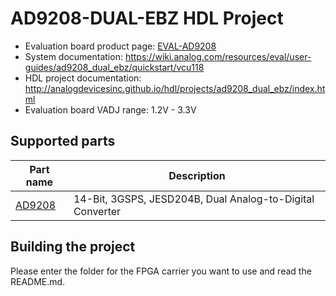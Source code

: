 # AD9208-DUAL-EBZ HDL Project

- Evaluation board product page: [EVAL-AD9208](https://www.analog.com/eval-ad9208)
- System documentation: https://wiki.analog.com/resources/eval/user-guides/ad9208_dual_ebz/quickstart/vcu118
- HDL project documentation: http://analogdevicesinc.github.io/hdl/projects/ad9208_dual_ebz/index.html
- Evaluation board VADJ range: 1.2V - 3.3V

## Supported parts

| Part name                               | Description                                                  |
|-----------------------------------------|--------------------------------------------------------------|
| [AD9208](https://www.analog.com/ad9208) | 14-Bit, 3GSPS, JESD204B, Dual Analog-to-Digital Converter |

## Building the project

Please enter the folder for the FPGA carrier you want to use and read the README.md.
